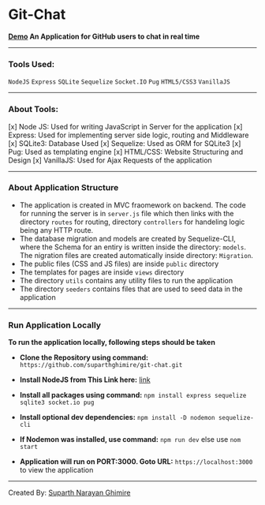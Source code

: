 # Git-Chat

**[Demo](https://suparth-git-chat.herokuapp.com/)
An Application for GitHub users to chat in real time**

---

### Tools Used:

`NodeJS` `Express` `SQLite` `Sequelize` `Socket.IO` `Pug` `HTML5/CSS3` `VanillaJS`

---

### About Tools:

[x] Node JS: Used for writing JavaScript in Server for the application
[x] Express: Used for implementing server side logic, routing and Middleware
[x] SQLite3: Database Used
[x] Sequelize: Used as ORM for SQLite3
[x] Pug: Used as templating engine
[x] HTML/CSS: Website Structuring and Design
[x] VanillaJS: Used for Ajax Requests of the application

---

### About Application Structure

- The application is created in MVC fraomework on backend. The code for running the server is in `server.js` file which then links with the directory `routes` for routing, directory `controllers` for handeling logic being any HTTP route.
- The database migration and models are created by Sequelize-CLI, where the Schema for an entiry is written inside the
  directory: `models`. The nigration files are created automatically inside directory: `Migration`.
- The public files (CSS and JS files) are inside `public` directory
- The templates for pages are inside `views` directory
- The directory `utils` contains any utility files to run the application
- The directory `seeders` contains files that are used to seed data in the application

---

### Run Application Locally

**To run the application locally, following steps should be taken**

- **Clone the Repository using command:** `https://github.com/suparthghimire/git-chat.git`

- **Install NodeJS from This Link here:** [link](https://nodejs.org/en/)

- **Install all packages using command:** `npm install express sequelize sqlite3 socket.io pug`

- **Install optional dev dependencies:** `npm install -D nodemon sequelize-cli`

- **If Nodemon was installed, use command:** `npm run dev` else use `nom start`

- **Application will run on PORT:3000. Goto URL:** `https://localhost:3000` to view the application

---

Created By: [Suparth Narayan Ghimire](https://suparthanrayanghimire.com.np)
